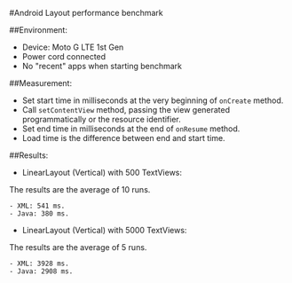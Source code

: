 #Android Layout performance benchmark

##Environment:

- Device: Moto G LTE 1st Gen
- Power cord connected
- No "recent" apps when starting benchmark

##Measurement:

- Set start time in milliseconds at the very beginning of `onCreate` method.
- Call `setContentView` method, passing the view generated programmatically or the resource identifier.
- Set end time in milliseconds at the end of `onResume` method.
- Load time is the difference between end and start time.

##Results:

- LinearLayout (Vertical) with 500 TextViews:

The results are the average of 10 runs.

    - XML: 541 ms.
    - Java: 380 ms.

- LinearLayout (Vertical) with 5000 TextViews:

The results are the average of 5 runs.

    - XML: 3928 ms.
    - Java: 2908 ms.
